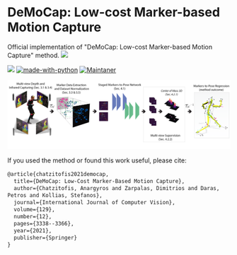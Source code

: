 # DeMoCap: Low-cost Marker-based Motion Capture
Official implementation of "DeMoCap: Low-cost Marker-based Motion Capture" method. [![](https://img.shields.io/badge/PDF-DeMoCap-red)](https://rdcu.be/czAXF)

[![](https://img.shields.io/badge/IJCV-DeMoCap-blueviolet)](https://link.springer.com/article/10.1007/s11263-021-01526-z)
[![made-with-python](https://img.shields.io/badge/Made%20with-Python-1f425f.svg)](https://www.python.org/)
[![Maintaner](https://img.shields.io/badge/maintainer-Anargyros_Chatzitofis-blue)](http://tofis.github.io)

![DeMoCap Concept](./assets/img/overview.png)

If you used the method or found this work useful, please cite:
```
@article{chatzitofis2021democap,
  title={DeMoCap: Low-Cost Marker-Based Motion Capture},
  author={Chatzitofis, Anargyros and Zarpalas, Dimitrios and Daras, Petros and Kollias, Stefanos},
  journal={International Journal of Computer Vision},
  volume={129},
  number={12},
  pages={3338--3366},
  year={2021},
  publisher={Springer}
}
```
